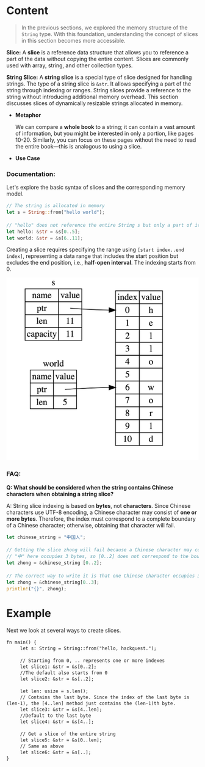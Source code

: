 # Content

> In the previous sections, we explored the memory structure of the `String` type. With this foundation, understanding the concept of slices in this section becomes more accessible.
> 

**Slice:**
A **slice** is a reference data structure that allows you to reference a part of the data without copying the entire content. Slices are commonly used with array, string, and other collection types.

**String Slice:**
A **string slice** is a special type of slice designed for handling strings. The type of a string slice is `&str`. It allows specifying a part of the string through indexing or ranges. String slices provide a reference to the string without introducing additional memory overhead. This section discusses slices of dynamically resizable strings allocated in memory.

- **Metaphor**
    
    We can compare a **whole book** to a string; it can contain a vast amount of information, but you might be interested in only a portion, like pages 10-20. Similarly, you can focus on these pages without the need to read the entire book—this is analogous to using a slice.
    
- **Use Case**

### Documentation:

Let's explore the basic syntax of slices and the corresponding memory model.

```rust
// The string is allocated in memory
let s = String::from("hello world");

// "hello" does not reference the entire String s but only a part of it, specified by [0..5].
let hello: &str = &s[0..5];
let world: &str = &s[6..11];

```

Creating a slice requires specifying the range using `[start index..end index]`, representing a data range that includes the start position but excludes the end position, i.e., **half-open interval**. The indexing starts from 0.

![Untitled](./img/1-1.jpg)

### FAQ:

**Q: What should be considered when the string contains Chinese characters when obtaining a string slice?**

A: String slice indexing is based on **bytes**, not **characters**. Since Chinese characters use UTF-8 encoding, a Chinese character may consist of **one or more bytes**. Therefore, the index must correspond to a complete boundary of a Chinese character; otherwise, obtaining that character will fail.

```rust
let chinese_string = "中国人";

// Getting the slice zhong will fail because a Chinese character may consist of "one or more bytes".
// "中" here occupies 3 bytes, so [0..2] does not correspond to the boundary of a complete Chinese character
let zhong = &chinese_string [0..2];

// The correct way to write it is that one Chinese character occupies 3 bytes, that is, the byte range of the Chinese character "中" is 0, 1, 2
let zhong = &chinese_string[0..3];
println!("{}", zhong);
```

# Example

Next we look at several ways to create slices.

```solidity
fn main() {
     let s: String = String::from("hello, hackquest.");

     // Starting from 0, .. represents one or more indexes
     let slice1: &str = &s[0..2];
     //The default also starts from 0
     let slice2: &str = &s[..2];

     let len: usize = s.len();
     // Contains the last byte. Since the index of the last byte is (len-1), the [4..len] method just contains the (len-1)th byte.
     let slice3: &str = &s[4..len];
     //Default to the last byte
     let slice4: &str = &s[4..];

     // Get a slice of the entire string
     let slice5: &str = &s[0..len];
     // Same as above
     let slice6: &str = &s[..];
}
```